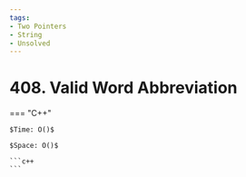```yaml
---
tags:
- Two Pointers
- String
- Unsolved
---
```



# 408. Valid Word Abbreviation

=== "C++"

    $Time: O()$

    $Space: O()$

    ```c++
    ```